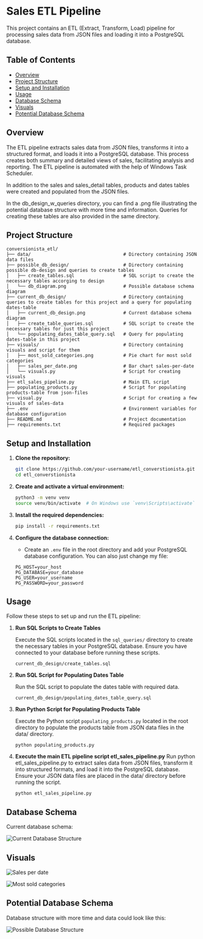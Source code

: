 # Sales ETL Pipeline

This project contains an ETL (Extract, Transform, Load) pipeline for processing sales data from JSON files and loading it into a PostgreSQL database.

## Table of Contents

- [Overview](#overview)
- [Project Structure](#project-structure)
- [Setup and Installation](#setup-and-installation)
- [Usage](#usage)
- [Database Schema](database-schema)
- [Visuals](#visuals)
- [Potential Database Schema](#potential-database-schema)

## Overview

The ETL pipeline extracts sales data from JSON files, transforms it into a structured format, and loads it into a PostgreSQL database. This process creates both summary and detailed views of sales, facilitating analysis and reporting. The ETL pipeline is automated with the help of Windows Task Scheduler.

In addition to the sales and sales_detail tables, products and dates tables were created and populated from the JSON files.

In the db_design_w_queries directory, you can find a .png file illustrating the potential database structure with more time and information. Queries for creating these tables are also provided in the same directory.


## Project Structure

```plaintext
conversionista_etl/
├── data/                                  # Directory containing JSON data files
├── possible_db_design/                    # Directory containing possible db-design and queries to create tables
│   ├── create_tables.sql                  # SQL script to create the necessary tables accorging to design
│   └── db_diagram.png                     # Possible database schema diagram
├── current_db_design/                     # Directory containing queries to create tables for this project and a query for populating dates-table
│   ├── current_db_design.png              # Current database schema diagram
│   ├── create_table_queries.sql           # SQL script to create the necessary tables for just this project
│   └── populating_dates_table_query.sql   # Query for populating dates-table in this project
├── visuals/                               # Directory containing visuals and script for them
│   ├── most_sold_categories.png           # Pie chart for most sold categories
│   ├── sales_per_date.png                 # Bar chart sales-per-date
│   └── visuals.py                         # Script for creating visuals
├── etl_sales_pipeline.py                  # Main ETL script
├── populating_products.py                 # Script for populating products-table from json-files
├── visual.py                              # Script for creating a few visuals of sales-data
├── .env                                   # Environment variables for database configuration
├── README.md                              # Project documentation
├── requirements.txt                       # Required packages
```

## Setup and Installation

1. **Clone the repository:**
    ```bash
    git clone https://github.com/your-username/etl_converstionista.git
    cd etl_converstionista
    ```

2. **Create and activate a virtual environment:**
    ```bash
    python3 -m venv venv
    source venv/bin/activate  # On Windows use `venv\Scripts\activate`
    ```

3. **Install the required dependencies:**
    ```bash
    pip install -r requirements.txt
    ```

4. **Configure the database connection:**
    - Create an `.env` file in the root directory and add your PostgreSQL database configuration. You can also just change my file:
    ```
    PG_HOST=your_host
    PG_DATABASE=your_database
    PG_USER=your_username
    PG_PASSWORD=your_password
    ```

## Usage

Follow these steps to set up and run the ETL pipeline:

1. **Run SQL Scripts to Create Tables**

   Execute the SQL scripts located in the `sql_queries/` directory to create the necessary tables in your PostgreSQL database. Ensure you have connected to your database before running these scripts.

   `current_db_design/create_tables.sql`

2. **Run SQL Script for Populating Dates Table**

   Run the SQL script to populate the dates table with required data.
   
   `current_db_design/populating_dates_table_query.sql`

3. **Run Python Script for Populating Products Table**

   Execute the Python script `populating_products.py` located in the root directory to populate the products table from JSON data files in the data/ directory.

   `python populating_products.py`


4. **Execute the main ETL pipeline script etl_sales_pipeline.py**
   Run python etl_sales_pipeline.py to extract sales data from JSON files, transform it into structured formats, and load it into the PostgreSQL database. Ensure your JSON data files are placed in the data/ directory before running the script.

   `python etl_sales_pipeline.py`

## Database Schema

Current database schema: 

![Current Database Structure](current_db_design/current_db_design.png)

## Visuals

![Sales per date](visuals/sales_per_date.png)

![Most sold categories](visuals/most_sold_categories.png)

## Potential Database Schema

Database structure with more time and data could look like this:

![Possible Database Structure](possible_db_design/db_design.png)


